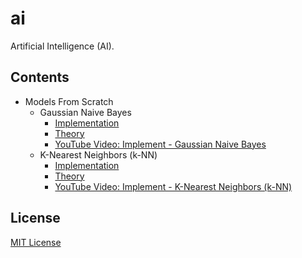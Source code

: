 # ai

Artificial Intelligence (AI).

## Contents

- Models From Scratch
  - Gaussian Naive Bayes
    - [Implementation][gaussian_naive_bayes]
    - [Theory][gaussian_naive_bayes_theory]
    - [YouTube Video: Implement - Gaussian Naive Bayes][gaussian_naive_bayes_youtube]
  - K-Nearest Neighbors (k-NN)
    - [Implementation][k_nearest_neighbors]
    - [Theory][k_nearest_neighbors_theory]
    - [YouTube Video: Implement - K-Nearest Neighbors (k-NN)][k_nearest_neighbors_youtube]

## License

[MIT License][license]

[license]: LICENSE

[gaussian_naive_bayes]: models/gaussian_naive_bayes.py
[gaussian_naive_bayes_theory]: https://en.wikipedia.org/wiki/Naive_Bayes_classifier#Gaussian_naive_Bayes
[gaussian_naive_bayes_youtube]: https://www.youtube.com/watch?v=maJIRFeQBVI

[k_nearest_neighbors]: models/k_nearest_neighbors.py
[k_nearest_neighbors_theory]: https://en.wikipedia.org/wiki/K-nearest_neighbors_algorithm
[k_nearest_neighbors_youtube]: https://www.youtube.com/watch?v=8SFTAcZb9i4
